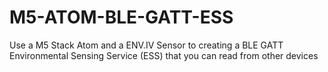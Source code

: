 # M5-ATOM-BLE-GATT-ESS
Use a M5 Stack Atom and a ENV.IV Sensor to creating a BLE GATT Environmental Sensing Service (ESS) that you can read from other devices 
